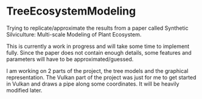 # TreeEcosystemModeling
Trying to replicate/approximate the results from a paper called Synthetic Silviculture: Multi-scale Modeling 
of Plant Ecosystem.

This is currently a work in progress and will take some time to implement fully. Since the paper does not 
contain enough details, some features and parameters will have to be approximated/guessed.

I am working on 2 parts of the project, the tree models and the graphical representation. 
The Vulkan part of the project was just for me to get started in Vulkan and draws a pipe along 
some coordinates. It will be heavily modified later.
